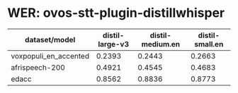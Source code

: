 
# WER: ovos-stt-plugin-distillwhisper
|dataset/model|distil-large-v3|distil-medium.en|distil-small.en|
|-|-|-|-|
| voxpopuli_en_accented | 0.2393 | 0.2443 | 0.2663 |
| afrispeech-200 | 0.4921 | 0.4545 | 0.4683 |
| edacc | 0.8562 | 0.8836 | 0.8773 |